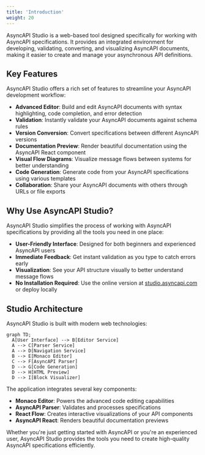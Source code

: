 ```yaml
---
title: 'Introduction'
weight: 20
---
```


AsyncAPI Studio is a web-based tool designed specifically for working with AsyncAPI specifications. It provides an integrated environment for developing, validating, converting, and visualizing AsyncAPI documents, making it easier to create and manage your asynchronous API definitions.

## Key Features

AsyncAPI Studio offers a rich set of features to streamline your AsyncAPI development workflow:

* **Advanced Editor**: Build and edit AsyncAPI documents with syntax highlighting, code completion, and error detection
* **Validation**: Instantly validate your AsyncAPI documents against schema rules
* **Version Conversion**: Convert specifications between different AsyncAPI versions
* **Documentation Preview**: Render beautiful documentation using the AsyncAPI React component
* **Visual Flow Diagrams**: Visualize message flows between systems for better understanding
* **Code Generation**: Generate code from your AsyncAPI specifications using various templates
* **Collaboration**: Share your AsyncAPI documents with others through URLs or file exports

## Why Use AsyncAPI Studio?

AsyncAPI Studio simplifies the process of working with AsyncAPI specifications by providing all the tools you need in one place:

* **User-Friendly Interface**: Designed for both beginners and experienced AsyncAPI users
* **Immediate Feedback**: Get instant validation as you type to catch errors early
* **Visualization**: See your API structure visually to better understand message flows
* **No Installation Required**: Use the online version at [studio.asyncapi.com](https://studio.asyncapi.com) or deploy locally

## Studio Architecture

AsyncAPI Studio is built with modern web technologies:

```mermaid
graph TD;
  A[User Interface] --> B[Editor Service]
  A --> C[Parser Service]
  A --> D[Navigation Service]
  B --> E[Monaco Editor]
  C --> F[AsyncAPI Parser]
  D --> G[Code Generation]
  D --> H[HTML Preview]
  D --> I[Block Visualizer]
```

The application integrates several key components:
* **Monaco Editor**: Powers the advanced code editing capabilities
* **AsyncAPI Parser**: Validates and processes specifications
* **React Flow**: Creates interactive visualizations of your API components
* **AsyncAPI React**: Renders beautiful documentation previews

Whether you're just getting started with AsyncAPI or you're an experienced user, AsyncAPI Studio provides the tools you need to create high-quality AsyncAPI specifications efficiently. 